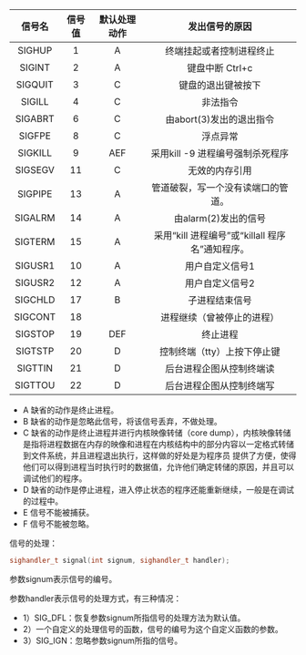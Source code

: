 | 信号名  | 信号值  | 默认处理动作 | 发出信号的原因                |
| :---:   | :----: | :---:       | :---:                        |
| SIGHUP  | 1      | A           | 终端挂起或者控制进程终止       |
| SIGINT  | 2      | A           | 键盘中断 Ctrl+c               |
| SIGQUIT | 3      | C           | 键盘的退出键被按下             |
| SIGILL  | 4      | C           | 非法指令                      |
| SIGABRT | 6      | C           | 由abort(3)发出的退出指令       |
| SIGFPE  | 8      | C           | 浮点异常                      |
| SIGKILL | 9      | AEF         | 采用kill -9 进程编号强制杀死程序|
| SIGSEGV | 11     | C           | 无效的内存引用       |
| SIGPIPE | 13     | A           | 管道破裂，写一个没有读端口的管道。       |
| SIGALRM | 14     | A           | 由alarm(2)发出的信号       |
| SIGTERM | 15     | A           | 采用“kill 进程编号”或“killall 程序名”通知程序。       |
| SIGUSR1 | 10     | A           | 用户自定义信号1       |
| SIGUSR2 | 12     | A           | 用户自定义信号2       |
| SIGCHLD | 17     | B           | 子进程结束信号       |
| SIGCONT | 18     |             | 进程继续（曾被停止的进程）       |
| SIGSTOP | 19     | DEF         | 终止进程       |
| SIGTSTP | 20     | D           | 控制终端（tty）上按下停止键       |
| SIGTTIN | 21     | D           | 后台进程企图从控制终端读       |
| SIGTTOU | 22     | D           | 后台进程企图从控制终端写       |

- A 缺省的动作是终止进程。
- B 缺省的动作是忽略此信号，将该信号丢弃，不做处理。
- C 缺省的动作是终止进程并进行内核映像转储（core dump），内核映像转储是指将进程数据在内存的映像和进程在内核结构中的部分内容以一定格式转储到文件系统，并且进程退出执行，这样做的好处是为程序员 提供了方便，使得他们可以得到进程当时执行时的数据值，允许他们确定转储的原因，并且可以调试他们的程序。
- D 缺省的动作是停止进程，进入停止状态的程序还能重新继续，一般是在调试的过程中。
- E 信号不能被捕获。
- F 信号不能被忽略。

信号的处理：
```c++
sighandler_t signal(int signum, sighandler_t handler);
```
参数signum表示信号的编号。

参数handler表示信号的处理方式，有三种情况：
- 1）SIG_DFL：恢复参数signum所指信号的处理方法为默认值。
- 2）一个自定义的处理信号的函数，信号的编号为这个自定义函数的参数。
- 3）SIG_IGN：忽略参数signum所指的信号。
